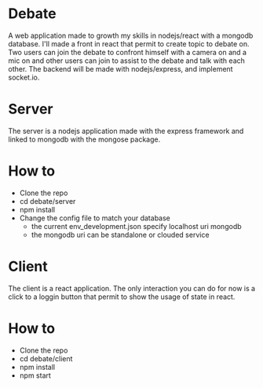 # Debate
A web application made to growth my skills in nodejs/react with a mongodb database.
I'll made a front in react that permit to create topic to debate on.
Two users can join the debate to confront himself with a camera on and a mic on and other users can join to assist to the debate and talk with each other.
The backend will be made with nodejs/express, and implement socket.io.

# Server
The server is a nodejs application made with the express framework and linked to mongodb with the mongose package.
# How to
- Clone the repo
- cd debate/server
- npm install
- Change the config file to match your database
  - the current env_development.json specify localhost uri mongodb
  - the mongodb uri can be standalone or clouded service
  
 # Client
 The client is a react application.
 The only interaction you can do for now is a click to a loggin button that permit to show the usage of state in react.
 # How to
 - Clone the repo
 - cd debate/client
 - npm install
 - npm start
